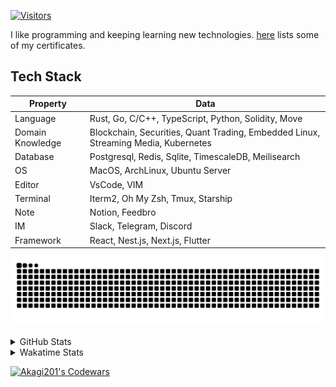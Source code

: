 <!-- markdownlint-disable MD041 MD010 MD033 -->
[![Visitors](https://api.visitorbadge.io/api/daily?path=Akagi201%2FAkagi201&label=Visitors%20Today&countColor=%2337d67a)](https://visitorbadge.io/status?path=Akagi201%2FAkagi201)

I like programming and keeping learning new technologies. [here](https://github.com/Akagi201/blockchain) lists some of my certificates.

## Tech Stack

| Property         	| Data                                                                               	|
|------------------	|------------------------------------------------------------------------------------	|
| Language         	| Rust, Go, C/C++, TypeScript, Python, Solidity, Move                                 |
| Domain Knowledge 	| Blockchain, Securities, Quant Trading, Embedded Linux, Streaming Media, Kubernetes 	|
| Database         	| Postgresql, Redis, Sqlite, TimescaleDB, Meilisearch                                 |
| OS               	| MacOS, ArchLinux, Ubuntu Server                                                     |
| Editor           	| VsCode, VIM                                                                        	|
| Terminal          | Iterm2, Oh My Zsh, Tmux, Starship                                                   |
| Note             	| Notion, Feedbro                                                                    	|
| IM               	| Slack, Telegram, Discord                                                            |
| Framework         | React, Nest.js, Next.js, Flutter                                                   	|

[![github contribution grid snake animation](https://raw.githubusercontent.com/Akagi201/Akagi201/output/github-contribution-grid-snake.svg#gh-light-mode-only)](https://github.com/Akagi201)

<details>
<summary>GitHub Stats</summary>
  <a href="https://github.com/Akagi201"><img alt="Profile Detail" src="https://raw.githubusercontent.com/Akagi201/Akagi201/master/profile-summary-card-output/dracula/0-profile-details.svg" /></a>
  <a href="https://github.com/Akagi201"><img alt="Github Stats" src="https://raw.githubusercontent.com/Akagi201/Akagi201/master/profile-summary-card-output/dracula/3-stats.svg" /></a>
  <a href="https://github.com/Akagi201"><img alt="Lang By Commits" src="https://raw.githubusercontent.com/Akagi201/Akagi201/master/profile-summary-card-output/dracula/2-most-commit-language.svg" /></a>
</details>

<details>
<summary>Wakatime Stats</summary>
<br>

<!--START_SECTION:waka-->

```txt
From: 04 June 2023 - To: 11 June 2023

Total Time: 77 hrs 2 mins

Other        48 hrs 35 mins  ███████████████▓░░░░░░░░░   63.08 %
Rust         16 hrs 46 mins  █████▒░░░░░░░░░░░░░░░░░░░   21.78 %
sh           6 hrs 53 mins   ██▒░░░░░░░░░░░░░░░░░░░░░░   08.94 %
Solidity     1 hr 25 mins    ▒░░░░░░░░░░░░░░░░░░░░░░░░   01.85 %
Markdown     1 hr 13 mins    ▒░░░░░░░░░░░░░░░░░░░░░░░░   01.58 %
TOML         49 mins         ▒░░░░░░░░░░░░░░░░░░░░░░░░   01.08 %
YAML         20 mins         ░░░░░░░░░░░░░░░░░░░░░░░░░   00.44 %
TypeScript   14 mins         ░░░░░░░░░░░░░░░░░░░░░░░░░   00.31 %
Go           14 mins         ░░░░░░░░░░░░░░░░░░░░░░░░░   00.31 %
JSON         8 mins          ░░░░░░░░░░░░░░░░░░░░░░░░░   00.18 %
```

<!--END_SECTION:waka-->

</details>

<a href="https://www.codewars.com/users/Akagi201"><img alt="Akagi201's Codewars" src="https://www.codewars.com/users/Akagi201/badges/small"></a>
